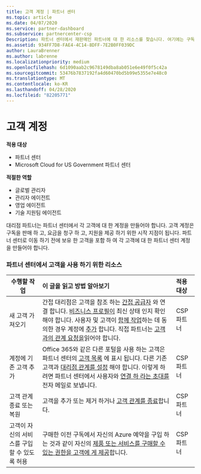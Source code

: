 ```yaml
---
title: 고객 계정 | 파트너 센터
ms.topic: article
ms.date: 04/07/2020
ms.service: partner-dashboard
ms.subservice: partnercenter-csp
Description: 파트너 센터에서 재판매인 파트너에 대 한 리소스를 찾습니다. 여기에는 구독, 요금 청구 또는 지원을 제공 하기 전에 고객 계정을 만들 필요가 있습니다.
ms.assetid: 934FF7D8-FAE4-4C14-8DFF-7E2B0FF039DC
author: LauraBrenner
ms.author: labrenne
ms.localizationpriority: medium
ms.openlocfilehash: 6d1090aab2c9678149dba8ab051e6e49f0f5c42a
ms.sourcegitcommit: 53476b7837192fa4d60470bd5b99e5355e7e48c0
ms.translationtype: MT
ms.contentlocale: ko-KR
ms.lasthandoff: 04/28/2020
ms.locfileid: "82205771"
---
```

# <a name="customer-accounts"></a>고객 계정

**적용 대상**

-  파트너 센터
-  Microsoft Cloud for US Government 파트너 센터

**적절한 역할**

- 글로벌 관리자
- 관리자 에이전트
- 영업 에이전트
- 기술 지원팀 에이전트

대리점 파트너는 파트너 센터에서 각 고객에 대 한 계정을 만들어야 합니다. 고객 계정은 구독을 판매 하 고, 요금을 청구 하 고, 지원을 제공 하기 위한 시작 지점이 됩니다. 파트너 센터로 이동 하기 전에 보유 한 고객을 포함 하 여 각 고객에 대 한 파트너 센터 계정을 만들어야 합니다.

### <a name="resources-for-working-with-your-customers-on-the-partner-center"></a>파트너 센터에서 고객을 사용 하기 위한 리소스

|**수행할 작업**   |**이 글을 읽고 방법 알아보기**   |**적용 대상**|
|-----------------|:----------------------------|:--------------|
|새 고객 가져오기|간접 대리점은 고객을 참조 하는 [간접 공급자](indirect-reseller-tasks-in-partner-center.md) 와 연결 합니다. [비즈니스 프로필이](create-a-marketing-profile.md) 최신 상태 인지 확인 해야 합니다. 사용자 및 고객이 [함께 작업](responding-to-referrals.md)하는 데 동의한 경우 계정에 [추가](add-a-new-customer.md) 합니다. 직접 파트너는 [고객과의 관계 요청을](request-a-relationship-with-a-customer.md)읽어야 합니다.|CSP 파트너|
|계정에 기존 고객 추가   | Office 365와 같은 다른 포털을 사용 하는 고객은 파트너 센터의 [고객 목록](see-your-customer-list.md) 에 표시 됩니다. 다른 기존 고객과 [대리점 관계를 설정](indirect-reseller-tasks-in-partner-center.md) 해야 합니다. 이렇게 하려면 파트너 센터에서 사용자와 [연결 하 라는 초대를](responding-to-referrals.md) 전자 메일로 보냅니다.   | CSP 파트너   |
|고객 관계 종료 또는 복원   | 고객을 추가 또는 제거 하거나 [고객 관계를 종료](remove-a-relationship.md)합니다.  |   CSP 파트너 |
|고객이 자신의 서비스를 구입할 수 있도록 허용   | 구매한 이전 구독에서 자신의 Azure 예약을 구입 하는 것과 같이 자신의 [제품 또는 서비스를 구매할 수 있는 권한을 고객에 게 제공](give-customers-permission.md)합니다.  | CSP 파트너 |